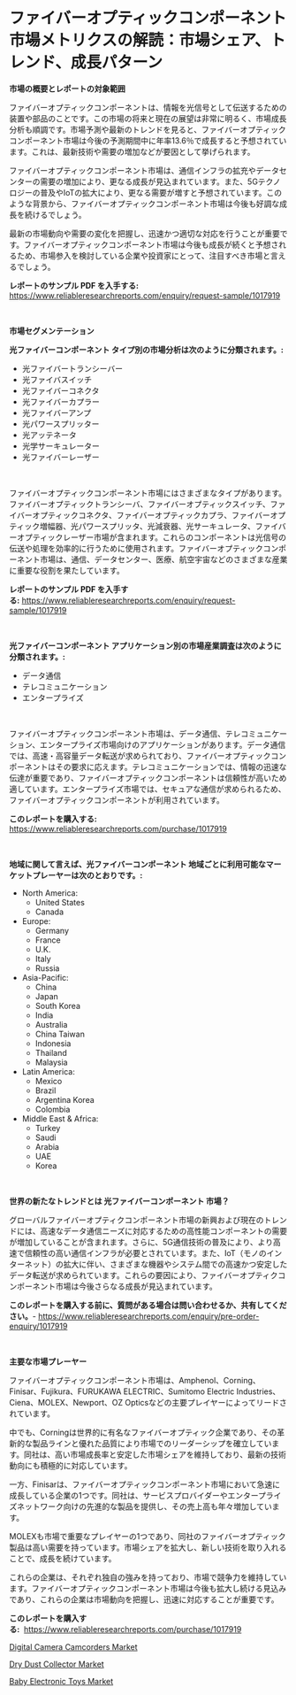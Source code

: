 <p><h1>ファイバーオプティックコンポーネント市場メトリクスの解読：市場シェア、トレンド、成長パターン</h1></p><p><strong>市場の概要とレポートの対象範囲</strong></p>
<p><p>ファイバーオプティックコンポーネントは、情報を光信号として伝送するための装置や部品のことです。この市場の将来と現在の展望は非常に明るく、市場成長分析も順調です。市場予測や最新のトレンドを見ると、ファイバーオプティックコンポーネント市場は今後の予測期間中に年率13.6％で成長すると予想されています。これは、最新技術や需要の増加などが要因として挙げられます。</p><p>ファイバーオプティックコンポーネント市場は、通信インフラの拡充やデータセンターの需要の増加により、更なる成長が見込まれています。また、5Gテクノロジーの普及やIoTの拡大により、更なる需要が増すと予想されています。このような背景から、ファイバーオプティックコンポーネント市場は今後も好調な成長を続けるでしょう。</p><p>最新の市場動向や需要の変化を把握し、迅速かつ適切な対応を行うことが重要です。ファイバーオプティックコンポーネント市場は今後も成長が続くと予想されるため、市場参入を検討している企業や投資家にとって、注目すべき市場と言えるでしょう。</p></p>
<p><strong>レポートのサンプル PDF を入手する:</strong> <a href="https://www.reliableresearchreports.com/enquiry/request-sample/1017919">https://www.reliableresearchreports.com/enquiry/request-sample/1017919</a></p>
<p>&nbsp;</p>
<p><strong>市場セグメンテーション</strong></p>
<p><strong>光ファイバーコンポーネント タイプ別の市場分析は次のように分類されます。:</strong></p>
<p><ul><li>光ファイバートランシーバー</li><li>光ファイバスイッチ</li><li>光ファイバーコネクタ</li><li>光ファイバーカプラー</li><li>光ファイバーアンプ</li><li>光パワースプリッター</li><li>光アッテネータ</li><li>光学サーキュレーター</li><li>光ファイバーレーザー</li></ul></p>
<p>&nbsp;</p>
<p><p>ファイバーオプティックコンポーネント市場にはさまざまなタイプがあります。ファイバーオプティックトランシーバ、ファイバーオプティックスイッチ、ファイバーオプティックコネクタ、ファイバーオプティックカプラ、ファイバーオプティック増幅器、光パワースプリッタ、光減衰器、光サーキュレータ、ファイバーオプティックレーザー市場が含まれます。これらのコンポーネントは光信号の伝送や処理を効率的に行うために使用されます。ファイバーオプティックコンポーネント市場は、通信、データセンター、医療、航空宇宙などのさまざまな産業に重要な役割を果たしています。</p></p>
<p><strong>レポートのサンプル PDF を入手する:</strong>&nbsp;<a href="https://www.reliableresearchreports.com/enquiry/request-sample/1017919">https://www.reliableresearchreports.com/enquiry/request-sample/1017919</a></p>
<p>&nbsp;</p>
<p><strong> 光ファイバーコンポーネント アプリケーション別の市場産業調査は次のように分類されます。:</strong></p>
<p><ul><li>データ通信</li><li>テレコミュニケーション</li><li>エンタープライズ</li></ul></p>
<p>&nbsp;</p>
<p><p>ファイバーオプティックコンポーネント市場は、データ通信、テレコミュニケーション、エンタープライズ市場向けのアプリケーションがあります。データ通信では、高速・高容量データ転送が求められており、ファイバーオプティックコンポーネントはその要求に応えます。テレコミュニケーションでは、情報の迅速な伝達が重要であり、ファイバーオプティックコンポーネントは信頼性が高いため適しています。エンタープライズ市場では、セキュアな通信が求められるため、ファイバーオプティックコンポーネントが利用されています。</p></p>
<p><strong>このレポートを購入する:</strong>&nbsp; <a href="https://www.reliableresearchreports.com/purchase/1017919">https://www.reliableresearchreports.com/purchase/1017919</a></p>
<p>&nbsp;</p>
<p><strong>地域に関して言えば、光ファイバーコンポーネント 地域ごとに利用可能なマーケットプレーヤーは次のとおりです。:</strong></p>
<p><ul>
    <li>
        North America:
        <ul>
            <li>United States</li>
            <li>Canada</li>
        </ul>
    </li>
    <li>
        Europe:
        <ul>
            <li>Germany</li>
            <li>France</li>
            <li>U.K.</li>
            <li>Italy</li>
            <li>Russia</li>
        </ul>
    </li>
    <li>
        Asia-Pacific:
        <ul>
            <li>China</li>
            <li>Japan</li>
            <li>South Korea</li>
            <li>India</li>
            <li>Australia</li>
            <li>China Taiwan</li>
            <li>Indonesia</li>
            <li>Thailand</li>
            <li>Malaysia</li>
        </ul>
    </li>
    <li>
        Latin America:
        <ul>
            <li>Mexico</li>
            <li>Brazil</li>
            <li>Argentina Korea</li>
            <li>Colombia</li>
        </ul>
    </li>
    <li>
        Middle East & Africa:
        <ul>
            <li>Turkey</li>
            <li>Saudi</li>
            <li>Arabia</li>
            <li>UAE</li>
            <li>Korea</li>
        </ul>
    </li>
    </ul></p>
<p>&nbsp;</p>
<p><strong>世界の新たなトレンドとは 光ファイバーコンポーネント 市場？</strong></p>
<p><p>グローバルファイバーオプティクコンポーネント市場の新興および現在のトレンドには、高速なデータ通信ニーズに対応するための高性能コンポーネントの需要が増加していることが含まれます。さらに、5G通信技術の普及により、より高速で信頼性の高い通信インフラが必要とされています。また、IoT（モノのインターネット）の拡大に伴い、さまざまな機器やシステム間での高速かつ安定したデータ転送が求められています。これらの要因により、ファイバーオプティクコンポーネント市場は今後さらなる成長が見込まれています。</p></p>
<p><strong>このレポートを購入する前に、質問がある場合は問い合わせるか、共有してください。</strong>- <a href="https://www.reliableresearchreports.com/enquiry/pre-order-enquiry/1017919">https://www.reliableresearchreports.com/enquiry/pre-order-enquiry/1017919</a></p>
<p>&nbsp;</p>
<p><strong>主要な市場プレーヤー</strong></p>
<p><p>ファイバーオプティックコンポーネント市場は、Amphenol、Corning、Finisar、Fujikura、FURUKAWA ELECTRIC、Sumitomo Electric Industries、Ciena、MOLEX、Newport、OZ Opticsなどの主要プレイヤーによってリードされています。 </p><p>中でも、Corningは世界的に有名なファイバーオプティック企業であり、その革新的な製品ラインと優れた品質により市場でのリーダーシップを確立しています。同社は、高い市場成長率と安定した市場シェアを維持しており、最新の技術動向にも積極的に対応しています。</p><p>一方、Finisarは、ファイバーオプティックコンポーネント市場において急速に成長している企業の1つです。同社は、サービスプロバイダーやエンタープライズネットワーク向けの先進的な製品を提供し、その売上高も年々増加しています。</p><p>MOLEXも市場で重要なプレイヤーの1つであり、同社のファイバーオプティック製品は高い需要を持っています。市場シェアを拡大し、新しい技術を取り入れることで、成長を続けています。</p><p>これらの企業は、それぞれ独自の強みを持っており、市場で競争力を維持しています。ファイバーオプティックコンポーネント市場は今後も拡大し続ける見込みであり、これらの企業は市場動向を把握し、迅速に対応することが重要です。</p></p>
<p><strong>このレポートを購入する:</strong>&nbsp;&nbsp;<a href="https://www.reliableresearchreports.com/purchase/1017919">https://www.reliableresearchreports.com/purchase/1017919</a></p>
<p><p><a href="https://view.publitas.com/reportprime-1/digital-camera-camcorders-market-size-growth-and-forecast-from-2023-2030/">Digital Camera Camcorders Market</a></p><p><a href="https://view.publitas.com/reportprime-1/dry-dust-collector-market-size-market-share-and-global-market-analysis-report-2023-2030/">Dry Dust Collector Market</a></p><p><a href="https://view.publitas.com/reportprime-1/baby-electronic-toys-market-size-market-trends-and-growth-outlook-forecasted-for-period-from-2023-to-2030/">Baby Electronic Toys Market</a></p></p>